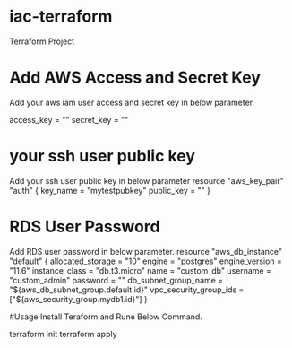 # iac-terraform
Terraform Project

# Add AWS Access and Secret Key
Add your aws iam user access and secret key in below parameter.

access_key = ""
secret_key = ""

# your ssh user public key 
Add your ssh user public key in below parameter
resource "aws_key_pair" "auth" {
  key_name   = "mytestpubkey"
  public_key = ""
}

# RDS User Password
Add RDS user password in below parameter.
resource "aws_db_instance" "default" {
  allocated_storage      = "10"
  engine                 = "postgres"
  engine_version         = "11.6"
  instance_class         = "db.t3.micro"
  name                   = "custom_db"
  username               = "custom_admin"
  password               = ""
  db_subnet_group_name   = "${aws_db_subnet_group.default.id}"
  vpc_security_group_ids = ["${aws_security_group.mydb1.id}"]
}

#Usage
Install Teraform and Rune Below Command.

terraform init
terraform apply 

